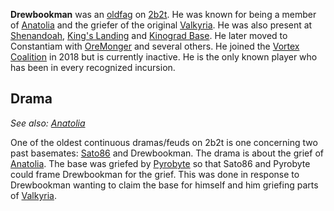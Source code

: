**Drewbookman** was an [oldfag](https://2b2t.miraheze.org/wiki/Oldfaggots) on [2b2t](https://2b2t.miraheze.org/wiki/2b2t). He was known for being a member of [Anatolia](https://2b2t.miraheze.org/wiki/Anatolia) and the griefer of the original [Valkyria](https://2b2t.miraheze.org/wiki/Valkyria_(Base)). He was also present at [Shenandoah](https://2b2t.miraheze.org/wiki/Shenandoah), [King's Landing](https://2b2t.miraheze.org/wiki/King%27s_Landing) and [Kinograd Base](https://2b2t.miraheze.org/wiki/KinoGrad_Base). He later moved to Constantiam with [OreMonger](https://2b2t.miraheze.org/wiki/OreMonger) and several others. He joined the [Vortex Coalition](https://2b2t.miraheze.org/wiki/Vortex_Coalition) in 2018 but is currently inactive. He is the only known player who has been in every recognized incursion.
## Drama
*See also: [Anatolia](https://2b2t.miraheze.org/wiki/Anatolia)*

One of the oldest continuous dramas/feuds on 2b2t is one concerning two past basemates: [Sato86](https://2b2t.miraheze.org/wiki/Sato86) and Drewbookman. The drama is about the grief of [Anatolia](https://2b2t.miraheze.org/wiki/Anatolia). The base was griefed by [Pyrobyte](https://2b2t.miraheze.org/wiki/Pyrobyte) so that Sato86 and Pyrobyte could frame Drewbookman for the grief. This was done in response to Drewbookman wanting to claim the base for himself and him griefing parts of [Valkyria](https://2b2t.miraheze.org/wiki/Valkyria_(Base)).